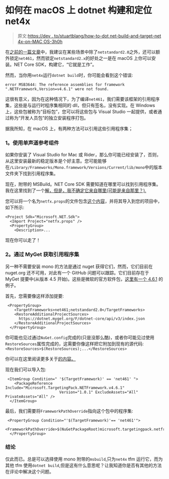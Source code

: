 # 如何在 macOS 上 dotnet 构建和定位 net4x

> 原文:[https://dev . to/stuartblang/how-to-dot net-build-and-target-net 4x-on-MAC OS-3h0h](https://dev.to/stuartblang/how-to-dotnet-build-and-target-net4x-on-macos-3h0h)

在[之前的一篇文章](https://dev.to/stuartblang/net-framework-support-for-net-standard-20-5a4i-temp-slug-9523411)中，我建议在某些场景中除了`netstandard2.0`之外，还可以额外锁定`net461`，然而锁定`netstandard2.x`的好处之一是在 macOS 上你可以安装。NET Core SDK，构建它，“它就是工作”。

然而，当你用`net4x`运行`dotnet build`时，你可能会看到这个错误:

```
error MSB3644: The reference assemblies for framework ".NETFramework,Version=v4.6.1" were not found. 
```

这很有意义，因为在这种情况下，为了编译`net461`，我们需要该框架的引用程序集，这些是与运行时程序集相同的 dll，但只有签名，没有实现。在 Windows 上，这些包被称为“目标包”，您可以将这些包与 Visual Studio 一起提供，或者通过称为“开发人员包”的独立安装程序打包。

据我所知，在 macOS 上，有两种方法可以引用这些引用程序集；

### 1。使用单声道参考组件

如果你安装了 Visual Studio for Mac 或 Rider，那么你可能已经安装了，否则，从这里安装最新的稳定版本是个好主意。您可能能够在`/Library/Frameworks/Mono.framework/Versions/Current/lib/mono`中的版本文件夹下找到引用程序集。

现在，附带的 MSBuild。NET Core SDK 需要知道在哪里可以找到引用程序集。我在这里找到了一个[解，但是，我不确定它来自哪里(可能是来自那里？).](https://github.com/dotnet/sdk/issues/335#issuecomment-368669050)

您可以将一个名为`netfx.props`的文件包含[这个内容](https://github.com/Microsoft/visualfsharp/blob/24a432f03219b62fa647777a531bb7e70fa044e0/fcs/netfx.props)，并将其导入到您的项目中，如下所示:

```
<Project Sdk="Microsoft.NET.Sdk">
  <Import Project="netfx.props" />
  <PropertyGroup>
    <Description>... 
```

现在你可以走了！

### 2。通过 MyGet 获取引用程序集

另一种不需要安装 mono 的方法是通过 nuget 获得它们，然而，它们目前在 nuget.org 还不可用，对此有一个 GitHub 问题可以跟踪。它们目前存在于 MyGet 提要中(从版本 4.5 开始)。这些是微软的官方软件包，[这里有一个 4.6.1](https://dotnet.myget.org/feed/dotnet-core/package/nuget/Microsoft.TargetingPack.NETFramework.v4.6.1) 的例子。

首先，您需要像这样添加提要:

```
 <PropertyGroup>
    <TargetFrameworks>net461;netstandard2.0</TargetFrameworks>
    <RestoreAdditionalProjectSources>
      https://dotnet.myget.org/F/dotnet-core/api/v3/index.json
    </RestoreAdditionalProjectSources>
  </PropertyGroup> 
```

你可能也见过通过`NuGet.config`完成的(只是没那么酷)，或者你可能见过使用`RestoreSources`属性完成的，这需要你像这样把它附加到现有的源代码:`<RestoreSources>$(RestoreSources);...</RestoreSources>`

你可以在这里阅读更多关于[的内容。](https://github.com/NuGet/Home/wiki/%5BSpec%5D-NuGet-settings-in-MSBuild#project-properties)

现在我们可以导入包:

```
 <ItemGroup Condition=" '$(TargetFramework)' == 'net461' ">
    <PackageReference Include="Microsoft.TargetingPack.NETFramework.v4.6.1"
                        Version="1.0.1" ExcludeAssets="All" PrivateAssets="All" />
  </ItemGroup> 
```

最后，我们需要将`FrameworkPathOverride`指向这个包中的程序集:

```
 <PropertyGroup Condition="'$(TargetFramework)'== 'net461'">
      <FrameworkPathOverride>$(NuGetPackageRoot)microsoft.targetingpack.netframework.v4.6.1/1.0.1/lib/net461/</FrameworkPathOverride>
  </PropertyGroup> 
```

### 结论

仅此而已。总是可以选择使用 mono 附带的`msbuild`,只为`net4x` tfm 运行它，而为其他 tfm 使用`dotnet build`,但是这有什么意思呢？让我知道你是否有其他的方法在评论中解决这个问题。